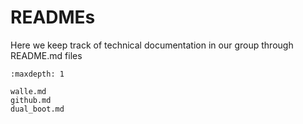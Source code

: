 # READMEs

Here we keep track of technical documentation in our group through README.md files

```{toctree}
:maxdepth: 1

walle.md
github.md
dual_boot.md
```

